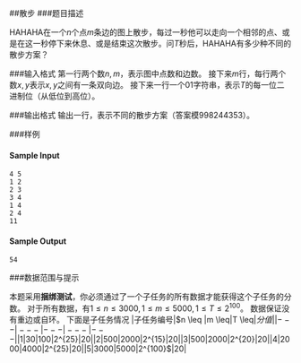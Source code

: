 ##散步
###题目描述

HAHAHA在一个$n$个点$m$条边的图上散步，每过一秒他可以走向一个相邻的点、或是在这一秒停下来休息、或是结束这次散步。问$T$秒后，HAHAHA有多少种不同的散步方案？

###输入格式
第一行两个数$n,m$，表示图中点数和边数。
接下来$m$行，每行两个数$x,y$表示$x,y$之间有一条双向边。
接下来一行一个01字符串，表示$T$的每一位二进制位（从低位到高位）。

###输出格式
输出一行，表示不同的散步方案（答案模$998244353$）。

###样例
#### Sample Input
```plain
4 5
1 2
2 3
3 4
1 4
2 4
11
```

#### Sample Output
```plain
54
```

###数据范围与提示

本题采用**捆绑测试**，你必须通过了一个子任务的所有数据才能获得这个子任务的分数。
对于所有数据，有$1 \leq n \leq 3000 , 1\leq m \leq 5000 , 1\leq T \leq 2^{100}$。
数据保证没有重边或自环。
下面是子任务情况
|子任务编号|$n \leq $|$m \leq$|$T \leq$|分值|
|---|---|---|---|---|
|1|$30$|$100$|$2^{25}$|20|
|2|$500$|$2000$|$2^{15}$|20|
|3|$500$|$2000$|$2^{20}$|20|
|4|$2000$|$4000$|$2^{25}$|20|
|5|$3000$|$5000$|$2^{100}$|20|
